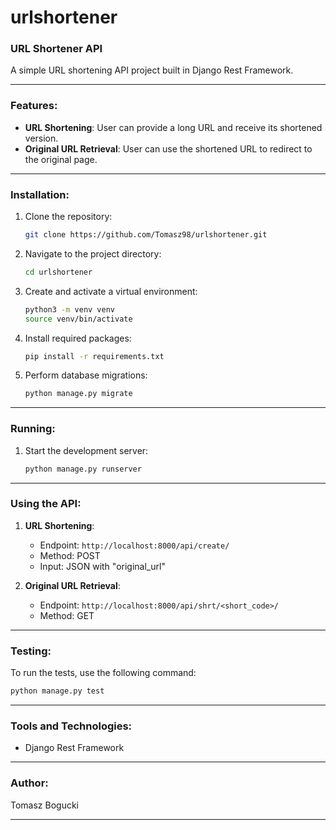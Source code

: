# urlshortener


### URL Shortener API

A simple URL shortening API project built in Django Rest Framework. 


---

### Features:
- **URL Shortening**: User can provide a long URL and receive its shortened version.
- **Original URL Retrieval**: User can use the shortened URL to redirect to the original page.
---

### Installation:

1. Clone the repository:
   ```bash
   git clone https://github.com/Tomasz98/urlshortener.git
   ```

2. Navigate to the project directory:
   ```bash
   cd urlshortener
   ```

3. Create and activate a virtual environment:
   ```bash
   python3 -m venv venv
   source venv/bin/activate
   ```

4. Install required packages:
   ```bash
   pip install -r requirements.txt
   ```

5. Perform database migrations:
   ```bash
   python manage.py migrate
   ```

---

### Running:

1. Start the development server:
   ```bash
   python manage.py runserver
   ```
---

### Using the API:

1. **URL Shortening**:
   - Endpoint: `http://localhost:8000/api/create/`
   - Method: POST
   - Input: JSON with "original_url"

2. **Original URL Retrieval**:
   - Endpoint: `http://localhost:8000/api/shrt/<short_code>/`
   - Method: GET

---

### Testing:

To run the tests, use the following command:

```bash
python manage.py test
```

---

### Tools and Technologies:

- Django Rest Framework

---

### Author:

Tomasz Bogucki

---
